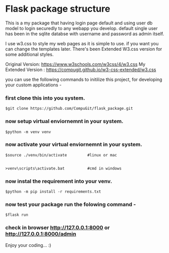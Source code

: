 # Flask package structure

This is a my package that having login page default and using user db model to login securedly to any webapp you develop. default single user has been in the sqlite databse with username and password as admin itself.

I use w3.css to style my web pages as it is simple to use. if you want you can change the templates later. There's been Extended W3.css version for some additional styles.

Original Version: https://www.w3schools.com/w3css/4/w3.css
My Extended Version : https://compugit.github.io/w3-css-extended/w3.css


you can use the following commands to initilize this project, for developing your custom applications -

### first clone this into you system.
    $git clone https://github.com/CompuGit/flask_package.git


### now setup virtual enviornemnt in your system.
    $python -m venv venv


### now activate your virtual enviornemnt in your system.
    $source ./venv/bin/activate         #linux or mac


    >venv\scripts\activate.bat          #cmd in windows


### now instal the requirement into your venv.
    $python -m pip install -r requirements.txt


### now test your package run the folowing command - 
    $flask run


### check in browser http://127.0.0.1:8000 or http://127.0.0.1:8000/admin


Enjoy your coding... :)